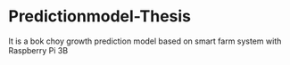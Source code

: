 # Predictionmodel-Thesis
It is a bok choy growth prediction model based on smart farm system with Raspberry Pi 3B 
